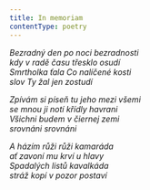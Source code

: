 ```yaml
---
title: In memoriam
contentType: poetry
---
```


_Bezradný den po noci bezradnosti  
kdy v radě času třesklo osudí  
Smrtholka ťala Co nalíčené kosti  
slov Ty žal jen zostudí_

  

_Zpívám si píseň tu jeho mezi všemi  
se mnou ji notí křídly havrani  
Všichni budem v čiernej zemi  
srovnáni srovnáni_

  

_A házím růži růži kamaráda  
ať zavoní mu krví u hlavy  
Spadalých listů kavalkáda  
stráž kopí v pozor postaví_
